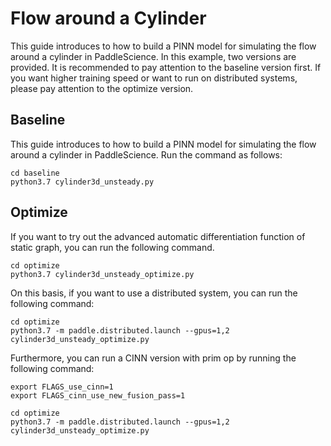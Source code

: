 [//]: <> (title: Flow around a cylinder use case tutorial, author: Xiandong Liu @liuxiandong at baidu.com)


# Flow around a Cylinder

This guide introduces to how to build a PINN model for simulating the flow around a cylinder in PaddleScience.
In this example, two versions are provided. It is recommended to pay attention to the baseline version first. 
If you want higher training speed or want to run on distributed systems, please pay attention to the optimize version.


## Baseline
This guide introduces to how to build a PINN model for simulating the flow around a cylinder in PaddleScience.
Run the command as follows:
```
cd baseline
python3.7 cylinder3d_unsteady.py
```

## Optimize
If you want to try out the advanced automatic differentiation function of static graph, you can run the following command.
```
cd optimize
python3.7 cylinder3d_unsteady_optimize.py
```
On this basis, if you want to use a distributed system, you can run the following command:
```
cd optimize
python3.7 -m paddle.distributed.launch --gpus=1,2 cylinder3d_unsteady_optimize.py
```

Furthermore, you can run a CINN version with prim op by running the following command:

```
export FLAGS_use_cinn=1
export FLAGS_cinn_use_new_fusion_pass=1

cd optimize
python3.7 -m paddle.distributed.launch --gpus=1,2 cylinder3d_unsteady_optimize.py
```
